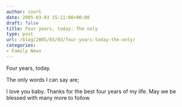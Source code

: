 ```yaml
---
author: court
date: 2005-03-03 15:11:00+00:00
draft: false
title: Four years, today. The only
type: post
url: /blog/2005/03/03/four-years-today-the-only/
categories:
- Family News
---
```


Four years, today.

The only words I can say are;

I love you baby.  Thanks for the best four years of my life.  May we be blessed with many more to follow.

